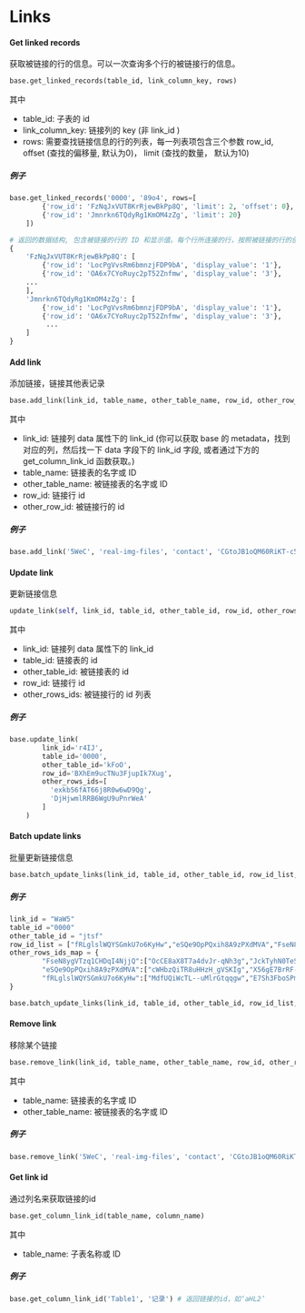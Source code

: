# Links

#### Get linked records

获取被链接的行的信息。可以一次查询多个行的被链接行的信息。

```python
base.get_linked_records(table_id, link_column_key, rows)
```

其中

* table_id: 子表的 id
* link_column_key: 链接列的 key (非 link_id )
* rows: 需要查找链接信息的行的列表，每一列表项包含三个参数 row_id, offset (查找的偏移量, 默认为0)， limit (查找的数量， 默认为10)

##### 例子

```python
base.get_linked_records('0000', '89o4', rows=[
        {'row_id': 'FzNqJxVUT8KrRjewBkPp8Q', 'limit': 2, 'offset': 0},
        {'row_id': 'Jmnrkn6TQdyRg1KmOM4zZg', 'limit': 20}
    ])

# 返回的数据结构, 包含被链接的行的 ID 和显示值。每个行所连接的行，按照被链接的行的创建时间顺序以数组形式返回。
{
    'FzNqJxVUT8KrRjewBkPp8Q': [
        {'row_id': 'LocPgVvsRm6bmnzjFDP9bA', 'display_value': '1'},                            
        {'row_id': 'OA6x7CYoRuyc2pT52Znfmw', 'display_value': '3'},
    ...
    ],
    'Jmnrkn6TQdyRg1KmOM4zZg': [
        {'row_id': 'LocPgVvsRm6bmnzjFDP9bA', 'display_value': '1'},     
        {'row_id': 'OA6x7CYoRuyc2pT52Znfmw', 'display_value': '3'},
         ...
    ]
}
```

#### Add link

添加链接，链接其他表记录

```python
base.add_link(link_id, table_name, other_table_name, row_id, other_row_id)
```

其中

* link_id: 链接列 data 属性下的 link_id (你可以获取 base 的 metadata，找到对应的列，然后找一下 data 字段下的 link_id 字段, 或者通过下方的 get_column_link_id 函数获取。)
* table_name: 链接表的名字或 ID
* other_table_name: 被链接表的名字或 ID
* row_id: 链接行 id
* other_row_id: 被链接行的 id

##### 例子

```python
base.add_link('5WeC', 'real-img-files', 'contact', 'CGtoJB1oQM60RiKT-c5J-g', 'PALm2wPKTCy-jdJNv_UWaQ')
```

#### Update link

更新链接信息

```python
update_link(self, link_id, table_id, other_table_id, row_id, other_rows_ids)
```

其中

* link_id: 链接列 data 属性下的 link_id 
* table_id: 链接表的 id
* other_table_id: 被链接表的 id
* row_id: 链接行 id
* other_rows_ids: 被链接行的 id 列表


##### 例子

```python
base.update_link(
        link_id='r4IJ',
        table_id='0000',
        other_table_id='kFoO',
        row_id='BXhEm9ucTNu3FjupIk7Xug',
        other_rows_ids=[
          'exkb56fAT66j8R0w6wD9Qg',
          'DjHjwmlRRB6WgU9uPnrWeA'
        ]
    )
```

#### Batch update links

批量更新链接信息

```python
base.batch_update_links(link_id, table_id, other_table_id, row_id_list, other_rows_ids_map)
```

##### 例子

```python
link_id = "WaW5"
table_id ="0000"
other_table_id = "jtsf"
row_id_list = ["fRLglslWQYSGmkU7o6KyHw","eSQe9OpPQxih8A9zPXdMVA","FseN8ygVTzq1CHDqI4NjjQ"]
other_rows_ids_map = {
    	"FseN8ygVTzq1CHDqI4NjjQ":["OcCE8aX8T7a4dvJr-qNh3g","JckTyhN0TeS8yvH8D3EN7g"],
    	"eSQe9OpPQxih8A9zPXdMVA":["cWHbzQiTR8uHHzH_gVSKIg","X56gE7BrRF-i61YlE4oTcw"],
    	"fRLglslWQYSGmkU7o6KyHw":["MdfUQiWcTL--uMlrGtqqgw","E7Sh3FboSPmfBlDsrj_Fhg","UcZ7w9wDT-uVq4Ohtwgy9w"]
}

base.batch_update_links(link_id, table_id, other_table_id, row_id_list, other_rows_ids_map)
```

#### Remove link

移除某个链接

```python
base.remove_link(link_id, table_name, other_table_name, row_id, other_row_id)
```

其中

* table_name: 链接表的名字或 ID
* other_table_name: 被链接表的名字或 ID

##### 例子

```python
base.remove_link('5WeC', 'real-img-files', 'contact', 'CGtoJB1oQM60RiKT-c5J-g', 'PALm2wPKTCy-jdJNv_UWaQ')
```

#### Get link id

通过列名来获取链接的id

```python
base.get_column_link_id(table_name, column_name)
```

其中

* table_name: 子表名称或 ID

##### 例子

```python
base.get_column_link_id('Table1', '记录') # 返回链接的id，如‘aHL2’
```

